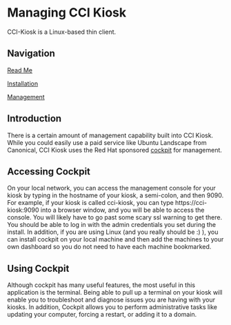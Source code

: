 # Managing CCI Kiosk
CCI-Kiosk is a Linux-based thin client.

## Navigation
[Read Me](README.md)

[Installation](installation.md)

[Management](management.md)

## Introduction
There is a certain amount of management capability built into CCI Kiosk. While you could easily use a paid service like Ubuntu Landscape from Canonical, CCI Kiosk uses the Red Hat sponsored [cockpit](https://cockpit-project.org/) for management. 


## Accessing Cockpit
On your local network, you can access the management console for your kiosk by typing in the hostname of your kiosk, a semi-colon, and then 9090. For example, if your kiosk is called cci-kiosk, you can type https://cci-kiosk:9090 into a browser window, and you will be able to access the console. You will likely have to go past some scary ssl warning to get there. You should be able to log in with the admin credentials you set during the install. In addition, if you are using Linux (and you really should be :) ), you can install cockpit on your local machine and then add the machines to your own dashboard so you do not need to have each machine bookmarked.

## Using Cockpit
Although cockpit has many useful features, the most useful in this application is the terminal. Being able to pull up a terminal on your kiosk will enable you to troubleshoot and diagnose issues you are having with your kiosks. In addition, Cockpit allows you to perform administrative tasks like updating your computer, forcing a restart, or adding it to a domain. 

